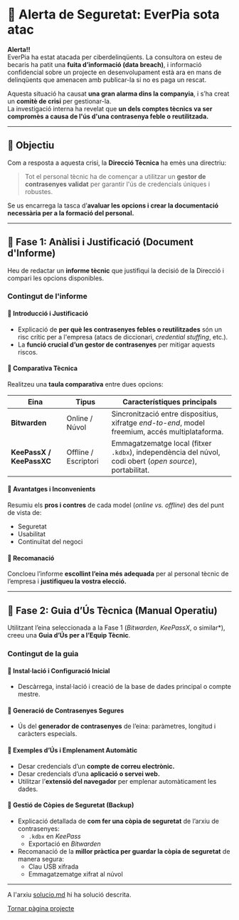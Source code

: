 # 🛑 Alerta de Seguretat: EverPia sota atac

**Alerta!!**  
EverPia ha estat atacada per ciberdelinqüents. La consultora on esteu de becaris ha patit una **fuita d’informació (data breach)**, i informació confidencial sobre un projecte en desenvolupament està ara en mans de delinqüents que amenacen amb publicar-la si no es paga un rescat.

Aquesta situació ha causat **una gran alarma dins la companyia**, i s’ha creat un **comitè de crisi** per gestionar-la.  
La investigació interna ha revelat que **un dels comptes tècnics va ser compromès a causa de l'ús d'una contrasenya feble o reutilitzada.**

---

## 🎯 Objectiu

Com a resposta a aquesta crisi, la **Direcció Tècnica** ha emès una directriu:

> Tot el personal tècnic ha de començar a utilitzar un **gestor de contrasenyes validat** per garantir l'ús de credencials úniques i robustes.

Se us encarrega la tasca d’**avaluar les opcions i crear la documentació necessària per a la formació del personal.**

---

## 🧩 Fase 1: Anàlisi i Justificació (Document d'Informe)

Heu de redactar un **informe tècnic** que justifiqui la decisió de la Direcció i compari les opcions disponibles.

### Contingut de l'informe

#### 🔹 Introducció i Justificació
- Explicació de **per què les contrasenyes febles o reutilitzades** són un risc crític per a l'empresa (atacs de diccionari, *credential stuffing*, etc.).  
- La **funció crucial d’un gestor de contrasenyes** per mitigar aquests riscos.

#### 🔹 Comparativa Tècnica
Realitzeu una **taula comparativa** entre dues opcions:

| Eina | Tipus | Característiques principals |
|------|--------|-----------------------------|
| **Bitwarden** | Online / Núvol | Sincronització entre dispositius, xifratge *end-to-end*, model freemium, accés multiplataforma. |
| **KeePassX / KeePassXC** | Offline / Escriptori | Emmagatzematge local (fitxer `.kdbx`), independència del núvol, codi obert (*open source*), portabilitat. |

#### 🔹 Avantatges i Inconvenients
Resumiu els **pros i contres** de cada model (*online vs. offline*) des del punt de vista de:
- Seguretat  
- Usabilitat  
- Continuïtat del negoci  

#### 🔹 Recomanació
Concloeu l’informe **escollint l’eina més adequada** per al personal tècnic de l’empresa i **justifiqueu la vostra elecció.**

---

## 🧠 Fase 2: Guia d’Ús Tècnica (Manual Operatiu)

Utilitzant l’eina seleccionada a la Fase 1 (*Bitwarden*, *KeePassX*, o similar*), creeu una **Guia d’Ús per a l’Equip Tècnic**.

### Contingut de la guia

#### 🔹 Instal·lació i Configuració Inicial
- Descàrrega, instal·lació i creació de la base de dades principal o compte mestre.

#### 🔹 Generació de Contrasenyes Segures
- Ús del **generador de contrasenyes** de l’eina: paràmetres, longitud i caràcters especials.

#### 🔹 Exemples d’Ús i Emplenament Automàtic
- Desar credencials d’un **compte de correu electrònic.**  
- Desar credencials d’una **aplicació o servei web.**  
- Utilitzar l’**extensió del navegador** per emplenar automàticament les dades.

#### 🔹 Gestió de Còpies de Seguretat (Backup)
- Explicació detallada de **com fer una còpia de seguretat** de l’arxiu de contrasenyes:
  - `.kdbx` en *KeePass*  
  - Exportació en *Bitwarden*  
- Recomanació de la **millor pràctica per guardar la còpia de seguretat** de manera segura:
  - Clau USB xifrada  
  - Emmagatzematge xifrat al núvol  

---

A l'arxiu [solucio.md](SOLUCIO.md) hi ha solució descrita.

[Tornar pàgina projecte](../README.md)


